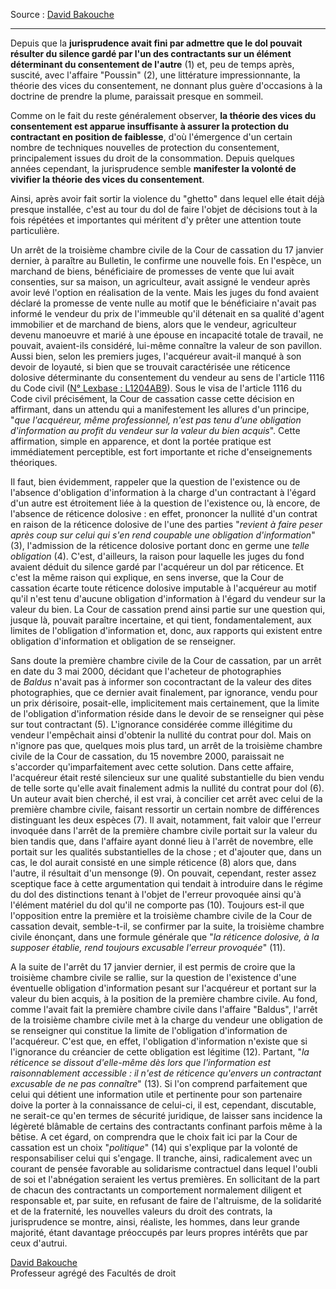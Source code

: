 Source : [David Bakouche](mailto:ablouet@lexbase.fr)

---
Depuis que la **jurisprudence avait fini par admettre que le dol pouvait résulter du silence gardé par l'un des contractants sur un élément déterminant du consentement de l'autre** (1) et, peu de temps après, suscité, avec l'affaire "Poussin" (2), une littérature impressionnante, la théorie des vices du consentement, ne donnant plus guère d'occasions à la doctrine de prendre la plume, paraissait presque en sommeil. 

Comme on le fait du reste généralement observer, **la théorie des vices du consentement est apparue insuffisante à assurer la protection du contractant en position de faiblesse**, d'où l'émergence d'un certain nombre de techniques nouvelles de protection du consentement, principalement issues du droit de la consommation. Depuis quelques années cependant, la jurisprudence semble **manifester la volonté de vivifier la théorie des vices du consentement**. 

Ainsi, après avoir fait sortir la violence du "ghetto" dans lequel elle était déjà presque installée, c'est au tour du dol de faire l'objet de décisions tout à la fois répétées et importantes qui méritent d'y prêter une attention toute particulière. 

Un arrêt de la troisième chambre civile de la Cour de cassation du 17 janvier dernier, à paraître au Bulletin, le confirme une nouvelle fois. En l'espèce, un marchand de biens, bénéficiaire de promesses de vente que lui avait consenties, sur sa maison, un agriculteur, avait assigné le vendeur après avoir levé l'option en réalisation de la vente. Mais les juges du fond avaient déclaré la promesse de vente nulle au motif que le bénéficiaire n'avait pas informé le vendeur du prix de l'immeuble qu'il détenait en sa qualité d'agent immobilier et de marchand de biens, alors que le vendeur, agriculteur devenu manoeuvre et marié à une épouse en incapacité totale de travail, ne pouvait, avaient-ils considéré, lui-même connaître la valeur de son pavillon. Aussi bien, selon les premiers juges, l'acquéreur avait-il manqué à son devoir de loyauté, si bien que se trouvait caractérisée une réticence dolosive déterminante du consentement du vendeur au sens de l'article 1116 du Code civil ([N° Lexbase : L1204AB9](https://www.lexbase.fr/index/source/105023626-1116 "1116")). Sous le visa de l'article 1116 du Code civil précisément, la Cour de cassation casse cette décision en affirmant, dans un attendu qui a manifestement les allures d'un principe, "_que l'acquéreur, même professionnel, n'est pas tenu d'une obligation d'information au profit du vendeur sur la valeur du bien acquis_". Cette affirmation, simple en apparence, et dont la portée pratique est immédiatement perceptible, est fort importante et riche d'enseignements théoriques.

Il faut, bien évidemment, rappeler que la question de l'existence ou de l'absence d'obligation d'information à la charge d'un contractant à l'égard d'un autre est étroitement liée à la question de l'existence ou, là encore, de l'absence de réticence dolosive : en effet, prononcer la nullité d'un contrat en raison de la réticence dolosive de l'une des parties "_revient à faire peser après coup sur celui qui s'en rend coupable une obligation d'information_" (3), l'admission de la réticence dolosive portant donc en germe une _telle obligation_ (4). C'est, d'ailleurs, la raison pour laquelle les juges du fond avaient déduit du silence gardé par l'acquéreur un dol par réticence. Et c'est la même raison qui explique, en sens inverse, que la Cour de cassation écarte toute réticence dolosive imputable à l'acquéreur au motif qu'il n'est tenu d'aucune obligation d'information à l'égard du vendeur sur la valeur du bien. La Cour de cassation prend ainsi partie sur une question qui, jusque là, pouvait paraître incertaine, et qui tient, fondamentalement, aux limites de l'obligation d'information et, donc, aux rapports qui existent entre obligation d'information et obligation de se renseigner.

Sans doute la première chambre civile de la Cour de cassation, par un arrêt en date du 3 mai 2000, décidant que l'acheteur de photographies de _Baldus_ n'avait pas à informer son cocontractant de la valeur des dites photographies, que ce dernier avait finalement, par ignorance, vendu pour un prix dérisoire, posait-elle, implicitement mais certainement, que la limite de l'obligation d'information réside dans le devoir de se renseigner qui pèse sur tout contractant (5). L'ignorance considérée comme illégitime du vendeur l'empêchait ainsi d'obtenir la nullité du contrat pour dol. Mais on n'ignore pas que, quelques mois plus tard, un arrêt de la troisième chambre civile de la Cour de cassation, du 15 novembre 2000, paraissait ne s'accorder qu'imparfaitement avec cette solution. Dans cette affaire, l'acquéreur était resté silencieux sur une qualité substantielle du bien vendu de telle sorte qu'elle avait finalement admis la nullité du contrat pour dol (6). Un auteur avait bien cherché, il est vrai, à concilier cet arrêt avec celui de la première chambre civile, faisant ressortir un certain nombre de différences distinguant les deux espèces (7). Il avait, notamment, fait valoir que l'erreur invoquée dans l'arrêt de la première chambre civile portait sur la valeur du bien tandis que, dans l'affaire ayant donné lieu à l'arrêt de novembre, elle portait sur les qualités substantielles de la chose ; et d'ajouter que, dans un cas, le dol aurait consisté en une simple réticence (8) alors que, dans l'autre, il résultait d'un mensonge (9). On pouvait, cependant, rester assez sceptique face à cette argumentation qui tendait à introduire dans le régime du dol des distinctions tenant à l'objet de l'erreur provoquée ainsi qu'à l'élément matériel du dol qu'il ne comporte pas (10). Toujours est-il que l'opposition entre la première et la troisième chambre civile de la Cour de cassation devait, semble-t-il, se confirmer par la suite, la troisième chambre civile énonçant, dans une formule générale que "_la réticence dolosive, à la supposer établie, rend toujours excusable l'erreur provoquée_" (11).

A la suite de l'arrêt du 17 janvier dernier, il est permis de croire que la troisième chambre civile se rallie, sur la question de l'existence d'une éventuelle obligation d'information pesant sur l'acquéreur et portant sur la valeur du bien acquis, à la position de la première chambre civile. Au fond, comme l'avait fait la première chambre civile dans l'affaire "Baldus", l'arrêt de la troisième chambre civile met à la charge du vendeur une obligation de se renseigner qui constitue la limite de l'obligation d'information de l'acquéreur. C'est que, en effet, l'obligation d'information n'existe que si l'ignorance du créancier de cette obligation est légitime (12). Partant, "_la réticence se dissout d'elle-même dès lors que l'information est raisonnablement accessible : il n'est de réticence qu'envers un contractant excusable de ne pas connaître_" (13). Si l'on comprend parfaitement que celui qui détient une information utile et pertinente pour son partenaire doive la porter à la connaissance de celui-ci, il est, cependant, discutable, ne serait-ce qu'en termes de sécurité juridique, de laisser sans incidence la légèreté blâmable de certains des contractants confinant parfois même à la bêtise. A cet égard, on comprendra que le choix fait ici par la Cour de cassation est un choix "_politique_" (14) qui s'explique par la volonté de responsabiliser celui qui s'engage. Il tranche, ainsi, radicalement avec un courant de pensée favorable au solidarisme contractuel dans lequel l'oubli de soi et l'abnégation seraient les vertus premières. En sollicitant de la part de chacun des contractants un comportement normalement diligent et responsable et, par suite, en refusant de faire de l'altruisme, de la solidarité et de la fraternité, les nouvelles valeurs du droit des contrats, la jurisprudence se montre, ainsi, réaliste, les hommes, dans leur grande majorité, étant davantage préoccupés par leurs propres intérêts que par ceux d'autrui.

[David Bakouche](mailto:ablouet@lexbase.fr)  
Professeur agrégé des Facultés de droit